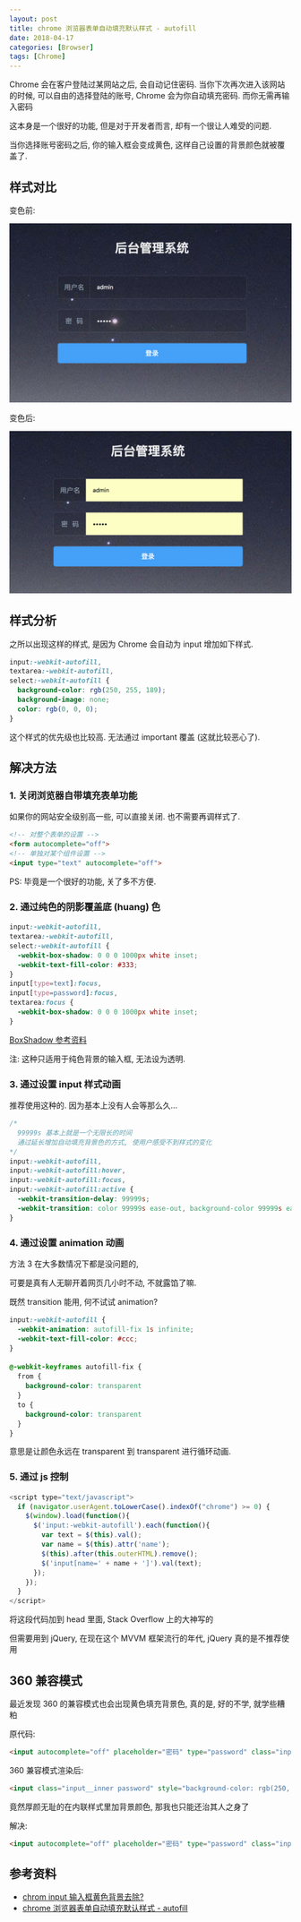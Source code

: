 ```yaml
---
layout: post
title: chrome 浏览器表单自动填充默认样式 - autofill
date: 2018-04-17
categories: [Browser]
tags: [Chrome]
---
```


Chrome 会在客户登陆过某网站之后, 会自动记住密码. 当你下次再次进入该网站的时候, 可以自由的选择登陆的账号, Chrome 会为你自动填充密码. 而你无需再输入密码

这本身是一个很好的功能, 但是对于开发者而言, 却有一个很让人难受的问题.

当你选择账号密码之后, 你的输入框会变成黄色, 这样自己设置的背景颜色就被覆盖了.

## 样式对比

变色前:

![before](https://raw.githubusercontent.com/HenryTSZ/img/master/post/chrome/021.png)

变色后:

![after](https://raw.githubusercontent.com/HenryTSZ/img/master/post/chrome/022.png)

## 样式分析

之所以出现这样的样式, 是因为 Chrome 会自动为 input 增加如下样式.

```css
input:-webkit-autofill,
textarea:-webkit-autofill,
select:-webkit-autofill {
  background-color: rgb(250, 255, 189);
  background-image: none;
  color: rgb(0, 0, 0);
}
```

这个样式的优先级也比较高. 无法通过 important 覆盖 (这就比较恶心了).

## 解决方法

### 1. 关闭浏览器自带填充表单功能

如果你的网站安全级别高一些, 可以直接关闭. 也不需要再调样式了.

```html
<!-- 对整个表单的设置 -->
<form autocomplete="off">
<!-- 单独对某个组件设置 -->
<input type="text" autocomplete="off">
```

PS: 毕竟是一个很好的功能, 关了多不方便.

### 2. 通过纯色的阴影覆盖底 (huang) 色

```css
input:-webkit-autofill,
textarea:-webkit-autofill,
select:-webkit-autofill {
  -webkit-box-shadow: 0 0 0 1000px white inset;
  -webkit-text-fill-color: #333;
}
input[type=text]:focus,
input[type=password]:focus,
textarea:focus {
  -webkit-box-shadow: 0 0 0 1000px white inset;
}
```

[BoxShadow 参考资料](http://www.w3school.com.cn/cssref/pr_box-shadow.asp)

注: 这种只适用于纯色背景的输入框, 无法设为透明.

### 3. 通过设置 input 样式动画

推荐使用这种的. 因为基本上没有人会等那么久…

```css
/*
  99999s 基本上就是一个无限长的时间
  通过延长增加自动填充背景色的方式, 使用户感受不到样式的变化
*/
input:-webkit-autofill,
input:-webkit-autofill:hover,
input:-webkit-autofill:focus,
input:-webkit-autofill:active {
  -webkit-transition-delay: 99999s;
  -webkit-transition: color 99999s ease-out, background-color 99999s ease-out;
}
```

### 4. 通过设置 animation 动画

方法 3 在大多数情况下都是没问题的,

可要是真有人无聊开着网页几小时不动, 不就露馅了嘛.

既然 transition 能用, 何不试试 animation?

```css
input:-webkit-autofill {
  -webkit-animation: autofill-fix 1s infinite;
  -webkit-text-fill-color: #ccc;
}

@-webkit-keyframes autofill-fix {
  from {
    background-color: transparent
  }
  to {
    background-color: transparent
  }
}
```

意思是让颜色永远在 transparent 到 transparent 进行循环动画.

### 5. 通过 js 控制

```js
<script type="text/javascript">
  if (navigator.userAgent.toLowerCase().indexOf("chrome") >= 0) {
    $(window).load(function(){
      $('input:-webkit-autofill').each(function(){
        var text = $(this).val();
        var name = $(this).attr('name');
        $(this).after(this.outerHTML).remove();
        $('input[name=' + name + ']').val(text);
      });
    });
  }
</script>
```

将这段代码加到 head 里面, Stack Overflow 上的大神写的

但需要用到 jQuery, 在现在这个 MVVM 框架流行的年代, jQuery 真的是不推荐使用

## 360 兼容模式

最近发现 360 的兼容模式也会出现黄色填充背景色, 真的是, 好的不学, 就学些糟粕

原代码:

``` html
<input autocomplete="off" placeholder="密码" type="password" class="input__inner password">
```

360 兼容模式渲染后:

``` html
<input class="input__inner password" style="background-color: rgb(250, 255, 189);" type="password" placeholder="密码" autocomplete="off" />
```

竟然厚颜无耻的在内联样式里加背景颜色, 那我也只能还治其人之身了

解决:

``` html
<input autocomplete="off" placeholder="密码" type="password" class="input__inner password" style="background-color: transparent!important;">
```

## 参考资料

- [chrom input 输入框黄色背景去除?](https://www.zhihu.com/question/48914902?from=profile_question_card)
- [chrome 浏览器表单自动填充默认样式 - autofill](https://blog.csdn.net/zhangdongxu999/article/details/73741390)
